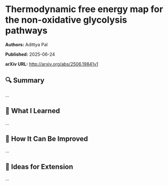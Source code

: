 # Thermodynamic free energy map for the non-oxidative glycolysis pathways
**Authors:** Adittya Pal

**Published:** 2025-06-24

**arXiv URL:** http://arxiv.org/abs/2506.19841v1

## 🔍 Summary

...

## 🧠 What I Learned

...

## 🔬 How It Can Be Improved

...

## 🧪 Ideas for Extension

...
